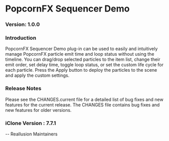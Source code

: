 # PopcornFX Sequencer Demo

### Version: 1.0.0

### Introduction

PopcornFX Sequencer Demo plug-in can be used to easily and intuitively manage PopcornFX particle emit time and loop status without using the timeline. You can drag/drop selected particles to the item list, change their emit order, set delay time, toggle loop status, or set the custom life cycle for each particle. Press the Apply button to deploy the particles to the scene and apply the custom settings. 

### Release Notes

Please see the CHANGES.current file for a detailed list of bug fixes and
new features for the current release. The CHANGES file contains bug fixes
and new features for older versions.

### iClone Version : 7.7.1


 -- Reallusion Maintainers
